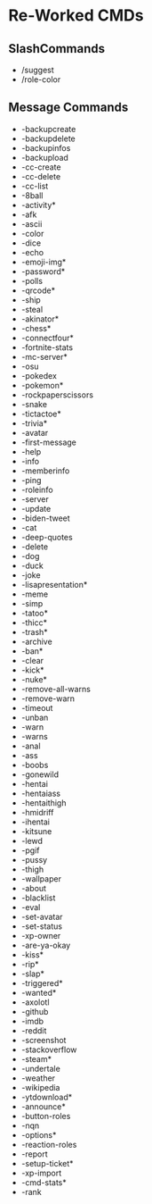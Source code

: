 # Re-Worked CMDs

## SlashCommands

- /suggest
- /role-color

## Message Commands

- -backupcreate
- -backupdelete
- -backupinfos
- -backupload
- -cc-create
- -cc-delete
- -cc-list
- -8ball
- -activity*
- -afk
- -ascii
- -color
- -dice
- -echo
- -emoji-img*
- -password*
- -polls
- -qrcode*
- -ship
- -steal
- -akinator*
- -chess*
- -connectfour*
- -fortnite-stats
- -mc-server*
- -osu
- -pokedex
- -pokemon*
- -rockpaperscissors
- -snake
- -tictactoe*
- -trivia*
- -avatar
- -first-message
- -help
- -info
- -memberinfo
- -ping
- -roleinfo
- -server
- -update
- -biden-tweet
- -cat
- -deep-quotes
- -delete
- -dog
- -duck
- -joke
- -lisapresentation*
- -meme
- -simp
- -tatoo*
- -thicc*
- -trash*
- -archive
- -ban*
- -clear
- -kick*
- -nuke*
- -remove-all-warns
- -remove-warn
- -timeout
- -unban
- -warn
- -warns
- -anal
- -ass
- -boobs
- -gonewild
- -hentai
- -hentaiass
- -hentaithigh
- -hmidriff
- -ihentai
- -kitsune
- -lewd
- -pgif
- -pussy
- -thigh
- -wallpaper
- -about
- -blacklist
- -eval
- -set-avatar
- -set-status
- -xp-owner
- -are-ya-okay
- -kiss*
- -rip*
- -slap*
- -triggered*
- -wanted*
- -axolotl
- -github
- -imdb
- -reddit
- -screenshot
- -stackoverflow
- -steam*
- -undertale
- -weather
- -wikipedia
- -ytdownload*
- -announce*
- -button-roles
- -nqn
- -options*
- -reaction-roles
- -report
- -setup-ticket*
- -xp-import
- -cmd-stats*
- -rank
